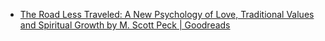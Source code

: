 - [The Road Less Traveled: A New Psychology of Love, Traditional Values and Spiritual Growth by M. Scott Peck | Goodreads](https://www.goodreads.com/book/show/347852.The_Road_Less_Traveled?from_search=true)

